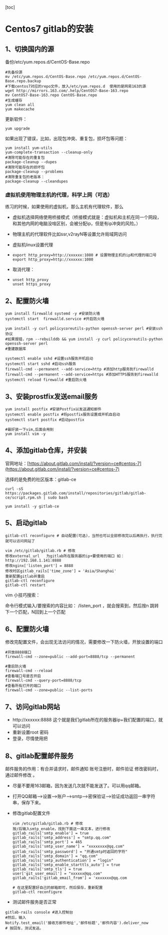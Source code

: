 [toc]

# Centos7  gitlab的安装

## 1、切换国内的源

备份/etc/yum.repos.d/CentOS-Base.repo

```shell
#先备份源
mv /etc/yum.repos.d/CentOS-Base.repo /etc/yum.repos.d/CentOS-Base.repo.backup
#下载centos7对应的repo文件，放入/etc/yum.repos.d  使用的是网易163的源
wget http://mirrors.163.com/.help/CentOS7-Base-163.repo
mv CentOS7-Base-163.repo CentOS-Base.repo
#生成缓存
yum clean all
yum makecache
```

更新软件：

```shell
yum upgrade 

```

如果出现了错误，比如，出现包冲突、重复包，损坏包等问题：

```shell
yum install yum-utils
yum-complete-transaction --cleanup-only
#清除可能存在的重复包
package-cleanup --dupes
#清除可能存在的损坏包
package-cleanup --problems
#清除重复包的老版本：
package-cleanup --cleandupes
```

### 虚拟机使用物理主机的代理，科学上网（可选）

练习的时候，如果使用的虚拟机，那么主机有代理软件，那么

- 虚拟机选择网络使用桥接模式（桥接模式就是：虚拟机和主机在同一个网段，和其他内网的电脑没啥区别，会被分配ip，但是有ip冲突的风险。）

- 物理主机的代理软件比如ssr,v2rayN等设置允许局域网访问

- 虚拟机linux设置代理

- ```shell
  export http_proxy=http://xxxxxx:1080 # 设置物理主机的ip和代理的端口号
  export http_proxy=http://xxxxxx:1080
  ```

- 取消代理：

- ```shell
  unset http_proxy
  unset https_proxy
  ```

## 2、配置防火墙

```shell
yum install firewalld systemd -y #安装防火墙
systemctl start  firewalld.service #开启防火墙

yum install -y curl policycoreutils-python openssh-server perl #安装ssh协议
#如果报错，rpm --rebuilddb && yum install -y curl policycoreutils-python openssh-server perl 
#重建数据库

systemctl enable sshd #设置ssh服务开机启动
systemctl start sshd #启动ssh服务
firewall-cmd --permanent --add-service=http #添加http服务到firewalld
firewall-cmd --permanent --add-service=https #添加HTTPS服务到firewalld
systemctl reload firewalld #重启防火墙

```

## 3、安装prostfix发送email服务

```shell
yum install postfix #安装Postfix以发送通知邮件
systemctl enable postfix #将postfix服务设置成开机自启动
systemctl start postfix #启动postfix

#最好装一下vim,后面会用到
yum install vim -y
```



## 4、添加gitlab仓库，并安装

官网地址：[https://about.gitlab.com/install/?version=ce#centos-7](https://about.gitlab.com/install/?version=ce#centos-7)

选择的是免费的社区版本：gitlab-ce

```shell
curl -sS https://packages.gitlab.com/install/repositories/gitlab/gitlab-ce/script.rpm.sh | sudo bash

yum install -y gitlab-ce
```



## 5、启动gitlab

```shell
gitlab-ctl reconfigure # 自动配置(可选)，当然也可以全部修改完以后再执行，执行完就可以访问网站了

vim /etc/gitlab/gitlab.rb # 修改
修改external_url   为gitlab所在服务器的ip+要使用的端口 如：http://192.168.1.141:8888 
修改nginx['listen_port'] = 8888 
修改时区gitlab_rails['time_zone'] = 'Asia/Shanghai'
重新配置gitlab并重启 
gitlab-ctl reconfigure 
gitlab-ctl restart
```

vim 小技巧搜索：

 命令行模式输入/要搜索的内容比如： /listen_port ，就会搜索到，然后按n 跳转下一个匹配，N回到上一个匹配



## 6、配置防火墙

修改完配置文件，会出现无法访问的情况，需要修改一下防火墙，开放设置的端口

```shell
#开放8888端口
firewall-cmd --zone=public --add-port=8888/tcp --permanent   

#重启防火墙
firewall-cmd --reload
#查看端口号是否开启
firewall-cmd --query-port=8888/tcp
#查看所有打开的端口
firewall-cmd --zone=public --list-ports

```

## 7、访问gitlab网站

- http://xxxxxx:8888   这个就是我们gitlab所在的服务器ip+我们配置的端口，就可以访问
- 重新设置root 密码
- 登录，尽情使用把

## 8、gitlab配置邮件服务

邮件服务的作用：有合并请求时，邮件通知 账号注册时，邮件验证 修改密码时，通过邮件修改  。

- 尽量不要用163邮箱，因为发送几次就不能发送了。可以用qq邮箱。

- 打开QQ邮箱——>设置——>账户——>smtp——>密保验证——>验证成功返回一串字符串，保存下来。

- 修改gitlab配置文件

  ```
  vim /etc/gitlab/gitlab.rb # 修改
  按/后输入smtp_enable，找到下面这一串文本，进行修改
  gitlab_rails['smtp_enable'] = true
  gitlab_rails['smtp_address'] = "smtp.qq.com"
  gitlab_rails['smtp_port'] = 465
  gitlab_rails['smtp_user_name'] = "xxxxxxxx@qq.com"
  gitlab_rails['smtp_password'] = "开通smtp时返回的字符"
  gitlab_rails['smtp_domain'] = "qq.com"
  gitlab_rails['smtp_authentication'] = "login"
  gitlab_rails['smtp_enable_starttls_auto'] = true
  gitlab_rails['smtp_tls'] = true
  user['git_user_email'] = "xxxxxx@qq.com"
  gitlab_rails['gitlab_email_from'] = 'xxxxxxx@qq.com
  
  # 在这里配置好自己的邮箱即可，然后保存，重新配置
  gitlab-ctl reconfigure
  
  ```

- 测试邮件服务是否正常

```shell
gitlab-rails console #进入控制台 
#然后，输入
Notify.test_email('接收方邮件地址','邮件标题','邮件内容').deliver_now
# 按回车，测试发送。
```

